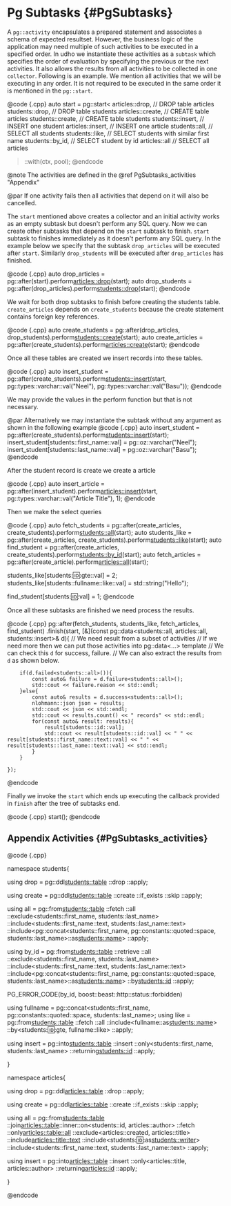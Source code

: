 Pg Subtasks {#PgSubtasks}
=====================

A `pg::activity` encapsulates a prepared statement and associates a schema of expected resultset.
However, the business logic of the application may need multiple of such activities to be executed
in a specified order.
In udho we instantiate these activities as a `subtask` which specifies the order of evaluation
by specifying the previous or the next activities.
It also allows the results from all activities to be collected in one `collector`.
Following is an example.
We mention all activities that we will be executing in any order.
It is not required to be executed in the same order it is mentioned in the `pg::start`.

@code {.cpp}
auto start = pg::start<
    articles::drop,         // DROP table articles
    students::drop,         // DROP table students
    articles::create,       // CREATE table articles
    students::create,       // CREATE table students
    students::insert,       // INSERT one student
    articles::insert,       // INSERT one article
    students::all,          // SELECT all students
    students::like,         // SELECT students with similar first name
    students::by_id,        // SELECT student by id
    articles::all           // SELECT all articles
>::with(ctx, pool);
@endcode

@note The activities are defined in the @ref PgSubtasks_activities "Appendix"

@par If one activity fails then all activities that depend on it will also be cancelled.

The `start` mentioned above creates a collector and an initial activity works as an empty subtask but
doesn't perform any SQL query.
Now we can create other subtasks that depend on the `start` subtask to finish.
`start` subtask to finishes immediately as it doesn't perform any SQL query.
In the example below we specify that the subtask `drop_articles` will be executed after `start`.
Similarly `drop_students` will be executed after `drop_articles` has finished.

@code {.cpp}
auto drop_articles   = pg::after(start).perform<articles::drop>(start);
auto drop_students   = pg::after(drop_articles).perform<students::drop>(start);
@endcode

We wait for both drop subtasks to finish before creating the students table.
`create_articles` depends on `create_students` because the create statement contains foreign key references.

@code {.cpp}
auto create_students = pg::after(drop_articles, drop_students).perform<students::create>(start);
auto create_articles = pg::after(create_students).perform<articles::create>(start);
@endcode

Once all these tables are created we insert records into these tables.

@code {.cpp}
auto insert_student  = pg::after(create_students).perform<students::insert>(start, pg::types::varchar::val("Neel"), pg::types::varchar::val("Basu"));
@endcode

We may provide the values in the perform function but that is not necessary.

@par Alternatively we may instantiate the subtask without any argument as shown in the following example
@code {.cpp}
auto insert_student  = pg::after(create_students).perform<students::insert>(start);
insert_student[students::first_name::val] = pg::oz::varchar("Neel");
insert_student[students::last_name::val]  = pg::oz::varchar("Basu");
@endcode

After the student record is create we create a article

@code {.cpp}
auto insert_article  = pg::after(insert_student).perform<articles::insert>(start, pg::types::varchar::val("Article Title"), 1);
@endcode

Then we make the select queries

@code {.cpp}
auto fetch_students  = pg::after(create_articles, create_students).perform<students::all>(start);
auto students_like   = pg::after(create_articles, create_students).perform<students::like>(start);
auto find_student    = pg::after(create_articles, create_students).perform<students::by_id>(start);
auto fetch_articles  = pg::after(create_article).perform<articles::all>(start);

students_like[students::id::gte::val] = 2;
students_like[students::fullname::like::val] = std::string("Hello");

find_student[students::id::val] = 1;
@endcode

Once all these subtasks are finished we need process the results.

@code {.cpp}
pg::after(fetch_students, students_like, fetch_articles, find_student)
    .finish(start, [&](const pg::data<students::all, articles::all, students::insert>& d){
        // We need result from a subset of activities
        // If we need more then we can put those activities into pg::data<...> template
        // We can check this `d` for success, failure.
        // We can also extract the results from `d` as shown below.

        if(d.failed<students::all>()){
            const auto& failure = d.failure<students::all>();
            std::cout << failure.reason << std::endl;
        }else{
            const auto& results = d.success<students::all>();
            nlohmann::json json = results;
            std::cout << json << std::endl;
            std::cout << results.count() << " records" << std::endl;
            for(const auto& result: results){
                result[students::id::val];
                std::cout << result[students::id::val] << " " << result[students::first_name::text::val] << " " << result[students::last_name::text::val] << std::endl;
            }
        }

    });
@endcode

Finally we invoke the `start` which ends up executing the callback provided in `finish` after
the tree of subtasks end.

@code {.cpp}
start();
@endcode

Appendix Activities {#PgSubtasks_activities}
--------------------

@code {.cpp}

namespace students{

using drop     = pg::ddl<students::table>
                   ::drop
                   ::apply;

using create  = pg::ddl<students::table>
                   ::create
                   ::if_exists
                   ::skip
                   ::apply;

using all      = pg::from<students::table>
                   ::fetch
                   ::all
                   ::exclude<students::first_name, students::last_name>
                   ::include<students::first_name::text, students::last_name::text>
                   ::include<pg::concat<students::first_name, pg::constants::quoted::space, students::last_name>::as<students::name>>
                   ::apply;

using by_id    = pg::from<students::table>
                   ::retrieve
                   ::all
                   ::exclude<students::first_name, students::last_name>
                   ::include<students::first_name::text, students::last_name::text>
                   ::include<pg::concat<students::first_name, pg::constants::quoted::space, students::last_name>::as<students::name>>
                   ::by<students::id>
                   ::apply;

PG_ERROR_CODE(by_id, boost::beast::http::status::forbidden)

using fullname = pg::concat<students::first_name, pg::constants::quoted::space, students::last_name>;
using like     = pg::from<students::table>
                   ::fetch
                   ::all
                   ::include<fullname::as<students::name>>
                   ::by<students::id::gte, fullname::like>
                   ::apply;

using insert   = pg::into<students::table>
                   ::insert
                   ::only<students::first_name, students::last_name>
                   ::returning<students::id>
                   ::apply;

}

namespace articles{

using drop   = pg::ddl<articles::table>
                 ::drop
                 ::apply;

using create = pg::ddl<articles::table>
                 ::create
                 ::if_exists
                 ::skip
                 ::apply;

using all    = pg::from<students::table>
                 ::join<articles::table>::inner::on<students::id, articles::author>
                 ::fetch
                 ::only<articles::table::all>
                 ::exclude<articles::created, articles::title>
                 ::include<articles::title::text>
                 ::include<students::id::as<students::writer>>
                 ::include<students::first_name::text, students::last_name::text>
                 ::apply;

using insert = pg::into<articles::table>
                 ::insert
                 ::only<articles::title, articles::author>
                 ::returning<articles::id>
                 ::apply;

}

@endcode
